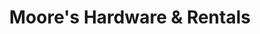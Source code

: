 ---
title: "Moore's Hardware & Rentals"
url: /loxahatchee/moores-hardware-and-rentals/
shop: hardware
---